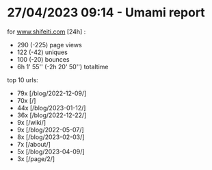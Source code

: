 # 27/04/2023 09:14 - Umami report
for www.shifeiti.com [24h] :

 - 290 (-225) page views
 - 122 (-42) uniques
 - 100 (-20) bounces
 - 6h 1' 55'' (-2h 20' 50'') totaltime


top 10 urls:
 - 79x [/blog/2022-12-09/]
 - 70x [/]
 - 44x [/blog/2023-01-12/]
 - 36x [/blog/2022-12-22/]
 - 9x [/wiki/]
 - 9x [/blog/2022-05-07/]
 - 8x [/blog/2023-02-03/]
 - 7x [/about/]
 - 5x [/blog/2023-04-09/]
 - 3x [/page/2/]


